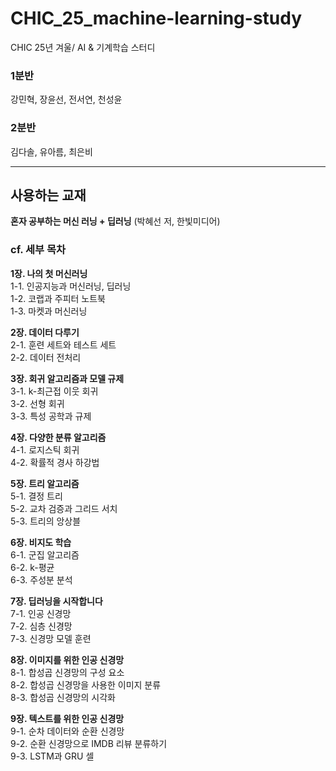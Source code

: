 # CHIC_25_machine-learning-study
CHIC 25년 겨울/ AI &amp; 기계학습 스터디

### 1분반
강민혁, 장윤선, 전서연, 천성윤

### 2분반
김다솔, 유아름, 최은비

***

## 사용하는 교재
**혼자 공부하는 머신 러닝 + 딥러닝** (박혜선 저, 한빛미디어)

### cf. 세부 목차

**1장. 나의 첫 머신러닝**  
1-1. 인공지능과 머신러닝, 딥러닝 <br/>
1-2. 코랩과 주피터 노트북 <br/>
1-3. 마켓과 머신러닝 <br/>

**2장. 데이터 다루기**  
2-1. 훈련 세트와 테스트 세트 <br/>
2-2. 데이터 전처리 <br/>

**3장. 회귀 알고리즘과 모델 규제**  
3-1. k-최근접 이웃 회귀 <br/>
3-2. 선형 회귀 <br/>
3-3. 특성 공학과 규제 <br/>

**4장. 다양한 분류 알고리즘**  
4-1. 로지스틱 회귀 <br/>
4-2. 확률적 경사 하강법 <br/>

**5장. 트리 알고리즘**  
5-1. 결정 트리 <br/>
5-2. 교차 검증과 그리드 서치 <br/>
5-3. 트리의 앙상블 <br/>

**6장. 비지도 학습**  
6-1. 군집 알고리즘 <br/>
6-2. k-평균 <br/>
6-3. 주성분 분석 <br/>

**7장. 딥러닝을 시작합니다**  
7-1. 인공 신경망 <br/>
7-2. 심층 신경망 <br/>
7-3. 신경망 모델 훈련 <br/>

**8장. 이미지를 위한 인공 신경망**  
8-1. 합성곱 신경망의 구성 요소 <br/>
8-2. 합성곱 신경망을 사용한 이미지 분류 <br/>
8-3. 합성곱 신경망의 시각화

**9장. 텍스트를 위한 인공 신경망**  
9-1. 순차 데이터와 순환 신경망 <br/>
9-2. 순환 신경망으로 IMDB 리뷰 분류하기 <br/>
9-3. LSTM과 GRU 셀 <br/>